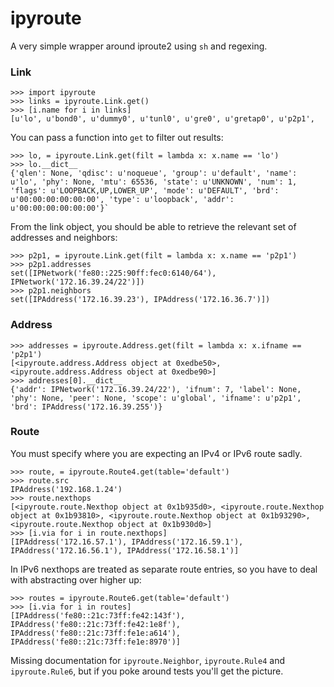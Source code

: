 ipyroute
=========

A very simple wrapper around iproute2 using `sh` and regexing.

### Link

```
>>> import ipyroute
>>> links = ipyroute.Link.get()
>>> [i.name for i in links]
[u'lo', u'bond0', u'dummy0', u'tunl0', u'gre0', u'gretap0', u'p2p1',
```

You can pass a function into `get` to filter out results:

```
>>> lo, = ipyroute.Link.get(filt = lambda x: x.name == 'lo')                                                                                                                      
>>> lo.__dict__
{'qlen': None, 'qdisc': u'noqueue', 'group': u'default', 'name': u'lo', 'phy': None, 'mtu': 65536, 'state': u'UNKNOWN', 'num': 1, 'flags': u'LOOPBACK,UP,LOWER_UP', 'mode': u'DEFAULT', 'brd': u'00:00:00:00:00:00', 'type': u'loopback', 'addr': u'00:00:00:00:00:00'}`
```

From the link object, you should be able to retrieve the relevant set of addresses and neighbors:

```
>>> p2p1, = ipyroute.Link.get(filt = lambda x: x.name == 'p2p1')
>>> p2p1.addresses
set([IPNetwork('fe80::225:90ff:fec0:6140/64'), IPNetwork('172.16.39.24/22')])
>>> p2p1.neighbors
set([IPAddress('172.16.39.23'), IPAddress('172.16.36.7')])
```

### Address

```
>>> addresses = ipyroute.Address.get(filt = lambda x: x.ifname == 'p2p1')
[<ipyroute.address.Address object at 0xedbe50>, <ipyroute.address.Address object at 0xedbe90>]
>>> addresses[0].__dict__
{'addr': IPNetwork('172.16.39.24/22'), 'ifnum': 7, 'label': None, 'phy': None, 'peer': None, 'scope': u'global', 'ifname': u'p2p1', 'brd': IPAddress('172.16.39.255')}
```

### Route

You must specify where you are expecting an IPv4 or IPv6 route sadly.

```
>>> route, = ipyroute.Route4.get(table='default')
>>> route.src
IPAddress('192.168.1.24')
>>> route.nexthops
[<ipyroute.route.Nexthop object at 0x1b935d0>, <ipyroute.route.Nexthop object at 0x1b93810>, <ipyroute.route.Nexthop object at 0x1b93290>, <ipyroute.route.Nexthop object at 0x1b930d0>]
>>> [i.via for i in route.nexthops]
[IPAddress('172.16.57.1'), IPAddress('172.16.59.1'), IPAddress('172.16.56.1'), IPAddress('172.16.58.1')]
```

In IPv6 nexthops are treated as separate route entries, so you have to deal with abstracting over higher up:

```
>>> routes = ipyroute.Route6.get(table='default')
>>> [i.via for i in routes]
[IPAddress('fe80::21c:73ff:fe42:143f'), IPAddress('fe80::21c:73ff:fe42:1e8f'), IPAddress('fe80::21c:73ff:fe1e:a614'), IPAddress('fe80::21c:73ff:fe1e:8970')]
```

Missing documentation for `ipyroute.Neighbor`, `ipyroute.Rule4` and `ipyroute.Rule6`, but if you poke around tests you'll get the picture.
